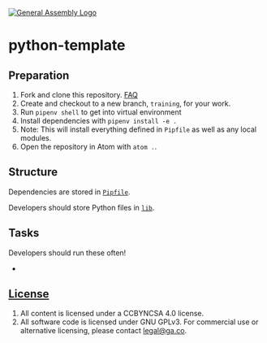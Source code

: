 [![General Assembly Logo](https://camo.githubusercontent.com/1a91b05b8f4d44b5bbfb83abac2b0996d8e26c92/687474703a2f2f692e696d6775722e636f6d2f6b6538555354712e706e67)](https://generalassemb.ly/education/web-development-immersive)

# python-template

## Preparation

1. Fork and clone this repository.
 [FAQ](https://git.generalassemb.ly/ga-wdi-boston/meta/wiki/ForkAndClone)
1. Create and checkout to a new branch, `training`, for your work.
1. Run `pipenv shell` to get into virtual environment
1. Install dependencies with `pipenv install -e .`
  1. Note: This will install everything defined in `Pipfile` as well as any local modules.
1. Open the repository in Atom with `atom .`.

## Structure

Dependencies are stored in [`Pipfile`](Pipfile).

Developers should store Python files in [`lib`](lib).

## Tasks

Developers should run these often!

-

## [License](LICENSE)

1.  All content is licensed under a CC­BY­NC­SA 4.0 license.
1.  All software code is licensed under GNU GPLv3. For commercial use or
    alternative licensing, please contact legal@ga.co.

